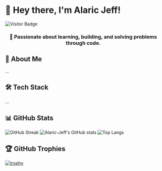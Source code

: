 # 👋 Hey there, I'm Alaric Jeff!
![Visitor Badge](https://komarev.com/ghpvc/?username=Alaric-Jeff&style=flat-square&color=brightgreen)

<h3 align="center">🚀 Passionate about learning, building, and solving problems through code.</h3>

## 🧠 About Me
...

## 🛠️ Tech Stack
...

## 📊 GitHub Stats
![GitHub Streak](https://github-readme-streak-stats.herokuapp.com/?user=Alaric-Jeff&theme=radical)
![Alaric-Jeff's GitHub stats](https://github-readme-stats.vercel.app/api?username=Alaric-Jeff&show_icons=true&theme=radical)
![Top Langs](https://github-readme-stats.vercel.app/api/top-langs/?username=Alaric-Jeff&layout=compact&theme=radical)

## 🏆 GitHub Trophies
[![trophy](https://github-profile-trophy.vercel.app/?username=Alaric-Jeff&theme=radical&margin-w=10&row=1)](https://github.com/ryo-ma/github-profile-trophy)
